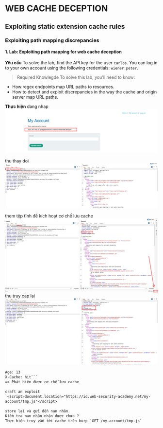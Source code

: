 # WEB CACHE DECEPTION

## Exploiting static extension cache rules

### Exploiting path mapping discrepancies
#### 1. Lab: Exploiting path mapping for web cache deception
**Yêu cầu**
To solve the lab, find the API key for the user `carlos`. You can log in to your own account using the following credentials: `wiener:peter`.

>Required Knowlegde
To solve this lab, you'll need to know:
- How regex endpoints map URL paths to resources.
- How to detect and exploit discrepancies in the way the cache and origin server map URL paths.

**Thực hiện**
dang nhap 
![alt text](image.png)

thu thay doi
![alt text](image-1.png)

them tệp tĩnh để kích hoạt cơ chế lưu cache
![alt text](image-2.png)
thu truy cap lai
![alt text](image-3.png)
```Cache-Control: max-age=30
Age: 13
X-Cache: hit```
=> Phát hiện được cơ chế lưu cache

craft an exploit
`<script>document.location="https://id.web-security-academy.net/my-account/tmp.js"</script>`

store lại và gửi đến nạn nhân.
Kiểm tra nạn nhân nhận được chưa ?
Thực hiện truy vấn tới cache trên burp `GET /my-account/tmp.js`

